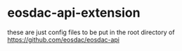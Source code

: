 # eosdac-api-extension
these are just config files to be put in the root directory of https://github.com/eosdac/eosdac-api
